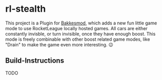 # rl-stealth 
This project is a Plugin for [Bakkesmod](https://bakkesmod.com/), which adds a new fun little game mode to use RocketLeague locally hosted games. All cars are either constantly invisble, or turn invisible, once they have enough boost. This mode is freely combinable with other boost related game modes, like "Drain" to make the game even more interesting. 😉


## Build-Instructions
TODO